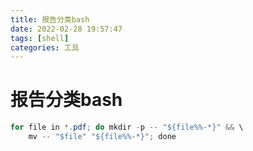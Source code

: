 ```yaml
---
title: 报告分类bash
date: 2022-02-28 19:57:47
tags: [shell]
categories: 工具
---
```


# 报告分类bash

```java
for file in *.pdf; do mkdir -p -- "${file%%-*}" && \
    mv -- "$file" "${file%%-*}"; done
